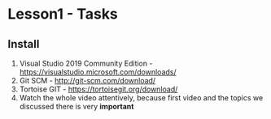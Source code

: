 # Lesson1 - Tasks

## Install

1. Visual Studio 2019 Community Edition - https://visualstudio.microsoft.com/downloads/
2. Git SCM - http://git-scm.com/download/
3. Tortoise GIT  - https://tortoisegit.org/download/
3. Watch the whole video attentively, because first video and the topics we discussed there is very **important**